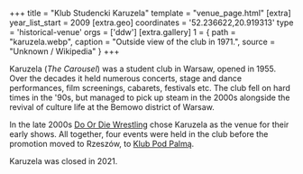 +++
title = "Klub Studencki Karuzela"
template = "venue_page.html"
[extra]
year_list_start = 2009
[extra.geo]
coordinates = '52.236622,20.919313'
type = 'historical-venue'
orgs = ['ddw']
[extra.gallery]
1 = { path = "karuzela.webp", caption = "Outside view of the club in 1971.", source = "Unknown / Wikipedia" }
+++

Karuzela (_The Carousel_) was a student club in Warsaw, opened in 1955. Over the decades it held numerous concerts, stage and dance performances, film screenings, cabarets, festivals etc. The club fell on hard times in the '90s, but managed to pick up steam in the 2000s alongside the revival of culture life at the Bemowo district of Warsaw.

In the late 2000s [Do Or Die Wrestling](@/o/ddw.md) chose Karuzela as the venue for their early shows. All together, four events were held in the club before the promotion moved to Rzeszów, to [Klub Pod Palmą](@/v/pod-palma.md).

Karuzela was closed in 2021.
